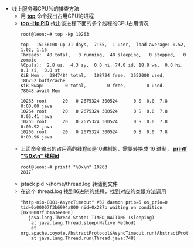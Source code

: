 - 线上服务器CPU%的排查方法
    - 用 **[top](#)** 命令找出占用CPU的进程
    - **[top -Hp PID](#)** 找出该进程下面的多个线程的CPU占用情况
        ```
        root@leon:~# top -Hp 10263
        
        top - 15:56:00 up 31 days,  7:55,  1 user,  load average: 0.52, 1.02, 1.16
        Threads:  40 total,   0 running,  40 sleeping,   0 stopped,   0 zombie
        %Cpu(s):  2.8 us,  4.3 sy,  0.0 ni, 74.0 id, 18.8 wa,  0.0 hi,  0.1 si,  0.0 st
        KiB Mem :  3847484 total,   108724 free,  3552008 used,   186752 buff/cache
        KiB Swap:        0 total,        0 free,        0 used.    78048 avail Mem
        
        10263 root      20   0 2675324 300524      0 S  0.0  7.8   0:00.00 java
        10264 root      20   0 2675324 300524      0 S  0.0  7.8   0:05.41 java
        10265 root      20   0 2675324 300524      0 S  0.0  7.8   0:00.92 java
        10266 root      20   0 2675324 300524      0 S  0.0  7.8   0:00.96 java
        ```
    - 上面命令输出的占用高的线程id是10进制的，需要转换成 16 进制， **[printf "%0x\n" 线程id](#)**
        ```
        root@leon:~# printf "%0x\n" 10263
        2817
        ```
    - jstack pid >/home/thread.log 转储到文件
    - 在这个 thread.log 找到16进制的线程，找到对应的类跟方法调用
        ```
        "http-nio-8081-AsyncTimeout" #32 daemon prio=5 os_prio=0 tid=0x00007f3b6994a800 nid=0x287b waiting on condition [0x00007f3b1a3ee000]
           java.lang.Thread.State: TIMED_WAITING (sleeping)
        	at java.lang.Thread.sleep(Native Method)
        	at org.apache.coyote.AbstractProtocol$AsyncTimeout.run(AbstractProtocol.java:1211)
        	at java.lang.Thread.run(Thread.java:748)
        ```
